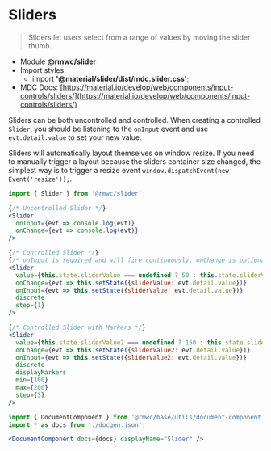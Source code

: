 # Sliders

> Sliders let users select from a range of values by moving the slider thumb.

- Module **@rmwc/slider**
- Import styles:
  - import **'@material/slider/dist/mdc.slider.css'**;
- MDC Docs: [https://material.io/develop/web/components/input-controls/sliders/](https://material.io/develop/web/components/input-controls/sliders/)

Sliders can be both uncontrolled and controlled. When creating a controlled `Slider`, you should be listening to the `onInput` event and use `evt.detail.value` to set your new value.

Sliders will automatically layout themselves on window resize. If you need to manually trigger a layout because the sliders container size changed, the simplest way is to trigger a resize event `window.dispatchEvent(new Event('resize'));`.

```jsx render
import { Slider } from '@rmwc/slider';

{/* Uncontrolled Slider */}
<Slider
  onInput={evt => console.log(evt)}
  onChange={evt => console.log(evt)}
/>

{/* Controlled Slider */}
{/* onInput is required and will fire continuously. onChange is optional. */}
<Slider
  value={this.state.sliderValue === undefined ? 50 : this.state.sliderValue}
  onChange={evt => this.setState({sliderValue: evt.detail.value})}
  onInput={evt => this.setState({sliderValue: evt.detail.value})}
  discrete
  step={1}
/>

{/* Controlled Slider with Markers */}
<Slider
  value={this.state.sliderValue2 === undefined ? 150 : this.state.sliderValue2}
  onChange={evt => this.setState({sliderValue2: evt.detail.value})}
  onInput={evt => this.setState({sliderValue2: evt.detail.value})}
  discrete
  displayMarkers
  min={100}
  max={200}
  step={5}
/>
```

```jsx renderOnly
import { DocumentComponent } from '@rmwc/base/utils/document-component';
import * as docs from './docgen.json';

<DocumentComponent docs={docs} displayName="Slider" />
```
